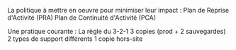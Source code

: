 
La politique à mettre en oeuvre pour minimiser leur impact :
Plan de Reprise d'Activité (PRA)
Plan de Continuité d'Activité (PCA)


Une pratique courante : La règle du 3-2-1
3 copies (prod + 2 sauvegardes)
2 types de support différents
1 copie hors-site
